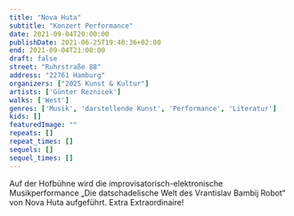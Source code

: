 ```yaml
---
title: "Nova Huta"
subtitle: "Konzert Performance"
date: 2021-09-04T20:00:00
publishDate: 2021-06-25T19:40:36+02:00
end: 2021-09-04T21:00:00
draft: false
street: "Ruhrstraße 88"
address: "22761 Hamburg"
organizers: ["2025 Kunst & Kultur"]
artists: ['Günter Reznicek']
walks: ['West']
genres: ['Musik', 'darstellende Kunst', 'Performance', 'Literatur']
kids: []
featuredImage: ""
repeats: []
repeat_times: []
sequels: []
sequel_times: []
---
```


Auf der Hofbühne wird die improvisatorisch-elektronische Musikperformance „Die datschadelische Welt des Vrantislav Bambij Robot“ von Nova Huta aufgeführt. Extra Extraordinaire!